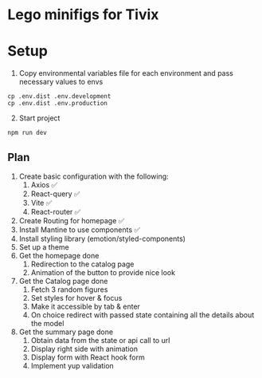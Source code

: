 # Lego minifigs for Tivix

# Setup

1. Copy environmental variables file for each environment and pass necessary values to envs
```shell
cp .env.dist .env.development
cp .env.dist .env.production
```
2. Start project

```shell
npm run dev
```

## Plan

1. Create basic configuration with the following:
   1. Axios ✅
   2. React-query ✅
   3. Vite ✅
   4. React-router ✅
2. Create Routing for homepage ✅
3. Install Mantine to use components ✅
4. Install styling library (emotion/styled-components)
5. Set up a theme
6. Get the homepage done
   1. Redirection to the catalog page
   2. Animation of the button to provide nice look
7. Get the Catalog page done
   1. Fetch 3 random figures
   2. Set styles for hover & focus
   3. Make it accessible by tab & enter
   4. On choice redirect with passed state containing all the details about the model
8. Get the summary page done
   1. Obtain data from the state or api call to url
   2. Display right side with animation
   3. Display form with React hook form
   4. Implement yup validation